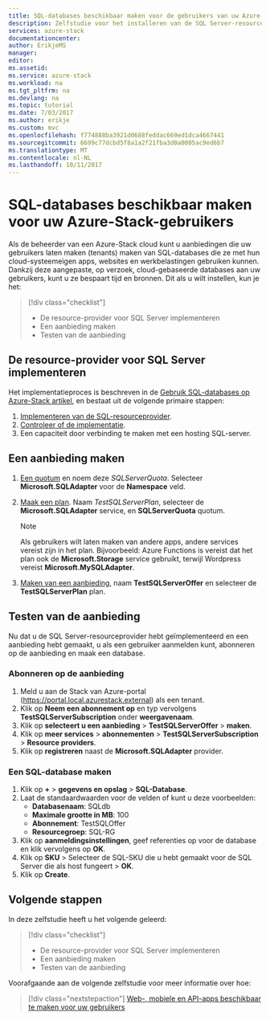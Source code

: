```yaml
---
title: SQL-databases beschikbaar maken voor de gebruikers van uw Azure-Stack | Microsoft Docs
description: Zelfstudie voor het installeren van de SQL Server-resourceprovider en maken biedt die, kunnen gebruikers van de Stack Azure SQL-databases maken.
services: azure-stack
documentationcenter: 
author: ErikjeMS
manager: 
editor: 
ms.assetid: 
ms.service: azure-stack
ms.workload: na
ms.tgt_pltfrm: na
ms.devlang: na
ms.topic: tutorial
ms.date: 7/03/2017
ms.author: erikje
ms.custom: mvc
ms.openlocfilehash: f774888ba3921d0688feddac669ed1dca4667441
ms.sourcegitcommit: 6699c77dcbd5f8a1a2f21fba3d0a0005ac9ed6b7
ms.translationtype: MT
ms.contentlocale: nl-NL
ms.lasthandoff: 10/11/2017
---
```

# <a name="make-sql-databases-available-to-your-azure-stack-users"></a>SQL-databases beschikbaar maken voor uw Azure-Stack-gebruikers

Als de beheerder van een Azure-Stack cloud kunt u aanbiedingen die uw gebruikers laten maken (tenants) maken van SQL-databases die ze met hun cloud-systeemeigen apps, websites en werkbelastingen gebruiken kunnen. Dankzij deze aangepaste, op verzoek, cloud-gebaseerde databases aan uw gebruikers, kunt u ze bespaart tijd en bronnen. Dit als u wilt instellen, kun je het:

> [!div class="checklist"]
> * De resource-provider voor SQL Server implementeren
> * Een aanbieding maken
> * Testen van de aanbieding

## <a name="deploy-the-sql-server-resource-provider"></a>De resource-provider voor SQL Server implementeren

Het implementatieproces is beschreven in de [Gebruik SQL-databases op Azure-Stack artikel](azure-stack-sql-resource-provider-deploy.md), en bestaat uit de volgende primaire stappen:

1. [Implementeren van de SQL-resourceprovider]( azure-stack-sql-resource-provider-deploy.md#deploy-the-resource-provider).
2. [Controleer of de implementatie]( azure-stack-sql-resource-provider-deploy.md#verify-the-deployment-using-the-azure-stack-portal).
3. Een capaciteit door verbinding te maken met een hosting SQL-server.

## <a name="create-an-offer"></a>Een aanbieding maken

1.  [Een quotum](azure-stack-setting-quotas.md) en noem deze *SQLServerQuota*. Selecteer **Microsoft.SQLAdapter** voor de **Namespace** veld.
2.  [Maak een plan](azure-stack-create-plan.md). Naam *TestSQLServerPlan*, selecteer de **Microsoft.SQLAdapter** service, en **SQLServerQuota** quotum.

    > [!NOTE]
    > Als gebruikers wilt laten maken van andere apps, andere services vereist zijn in het plan. Bijvoorbeeld: Azure Functions is vereist dat het plan ook de **Microsoft.Storage** service gebruikt, terwijl Wordpress vereist **Microsoft.MySQLAdapter**.
    > 
    >

3.  [Maken van een aanbieding](azure-stack-create-offer.md), naam **TestSQLServerOffer** en selecteer de **TestSQLServerPlan** plan.

## <a name="test-the-offer"></a>Testen van de aanbieding

Nu dat u de SQL Server-resourceprovider hebt geïmplementeerd en een aanbieding hebt gemaakt, u als een gebruiker aanmelden kunt, abonneren op de aanbieding en maak een database.

### <a name="subscribe-to-the-offer"></a>Abonneren op de aanbieding
1. Meld u aan de Stack van Azure-portal (https://portal.local.azurestack.external) als een tenant.
2. Klik op **Neem een abonnement op** en typ vervolgens **TestSQLServerSubscription** onder **weergavenaam**.
3. Klik op **selecteert u een aanbieding** > **TestSQLServerOffer** > **maken**.
4. Klik op **meer services** > **abonnementen** > **TestSQLServerSubscription** > **Resource providers**.
5. Klik op **registreren** naast de **Microsoft.SQLAdapter** provider.

### <a name="create-a-sql-database"></a>Een SQL-database maken

1. Klik op  **+**   >  **gegevens en opslag** > **SQL-Database**.
2. Laat de standaardwaarden voor de velden of kunt u deze voorbeelden:
    - **Databasenaam**: SQLdb
    - **Maximale grootte in MB**: 100
    - **Abonnement**: TestSQLOffer
    - **Resourcegroep**: SQL-RG
3. Klik op **aanmeldingsinstellingen**, geef referenties op voor de database en klik vervolgens op **OK**.
4. Klik op **SKU** > Selecteer de SQL-SKU die u hebt gemaakt voor de SQL Server die als host fungeert > **OK**.
5. Klik op **Create**.

## <a name="next-steps"></a>Volgende stappen

In deze zelfstudie heeft u het volgende geleerd:

> [!div class="checklist"]
> * De resource-provider voor SQL Server implementeren
> * Een aanbieding maken
> * Testen van de aanbieding

Voorafgaande aan de volgende zelfstudie voor meer informatie over hoe:

> [!div class="nextstepaction"]
> [Web-, mobiele en API-apps beschikbaar te maken voor uw gebruikers]( azure-stack-tutorial-app-service.md)

